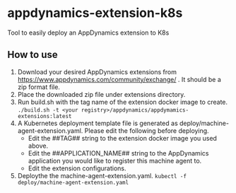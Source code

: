 # appdynamics-extension-k8s
Tool to easily deploy an AppDynamics extension to K8s

## How to use
1. Download your desired AppDynamics extensions from https://www.appdynamics.com/community/exchange/ . It should be a zip format file.
2. Place the downloaded zip file under extensions directory.
3. Run build.sh with the tag name of the extension docker image to create.
`./build.sh -t <your registry>/appdynamics/appdymamics-extensions:latest`
4. A Kubernetes deployment template file is generated as deploy/machine-agent-extension.yaml. Please edit the following before deploying. 
    - Edit the ##TAG## string to the extension docker image you used above.
    - Edit the ##APPLICATION_NAME## string to the AppDynamics application you would like to register this machine agent to. 
    - Edit the extension configurations.
5. Deploythe the machine-agent-extension.yaml.
`kubectl -f deploy/machine-agent-extension.yaml`

